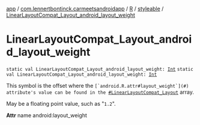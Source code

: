 [app](../../../index.md) / [com.lennertbontinck.carmeetsandroidapp](../../index.md) / [R](../index.md) / [styleable](index.md) / [LinearLayoutCompat_Layout_android_layout_weight](./-linear-layout-compat_-layout_android_layout_weight.md)

# LinearLayoutCompat_Layout_android_layout_weight

`static val LinearLayoutCompat_Layout_android_layout_weight: `[`Int`](https://kotlinlang.org/api/latest/jvm/stdlib/kotlin/-int/index.html)
`static val LinearLayoutCompat_Layout_android_layout_weight: `[`Int`](https://kotlinlang.org/api/latest/jvm/stdlib/kotlin/-int/index.html)

This symbol is the offset where the ``[`android.R.attr#layout_weight`](#) attribute's value can be found in the ``[`#LinearLayoutCompat_Layout`](-linear-layout-compat_-layout.md) array.

May be a floating point value, such as "`1.2`".

**Attr**
name android:layout_weight

